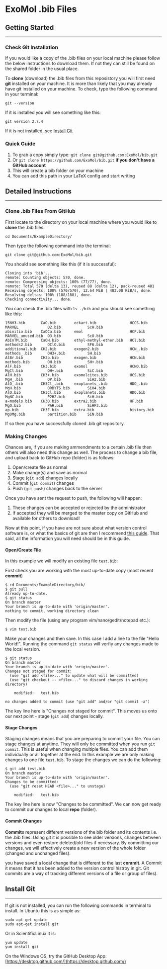 # ExoMol .bib Files
## Getting Started
---
### Check Git Installation
If you would like a copy of the .bib files on your local machine please follow the below instructions to download them. If not they can still be found on the shared folder in the usual place.

To **clone** (download) the .bib files from this reposistory you will first need **git** installed on your machine. It is more than likely that you may already have git installed on your machine. To check, type the following command in your terminal:

    git --version

If it is installed you will see something like this:

    git version 2.7.4

If it is not installed, see [Install Git](#install-git)

### Quick Guide
1. To grab a copy simply type: `git clone git@github.com:ExoMol/bib.git`
1. Or `git clone https://github.com/ExoMol/bib.git` **if you don't have a GitHub account**
1. This will create a bib folder on your machine
1. You can add this path in your LaTeX config and start writing

## Detailed Instructions
---
### Clone .bib Files From GitHub

First locate to the directory on your local machine where you would like to **clone** the .bib files:

    cd Documents/ExampleDirectory/

Then type the following command into the terminal:

    git clone git@github.com:ExoMol/bib.git

You should see something like this (if it is successful):

    Cloning into 'bib'...
    remote: Counting objects: 570, done.
    remote: Compressing objects: 100% (77/77), done.
    remote: Total 570 (delta 13), reused 88 (delta 12), pack-reused 481
    Receiving objects: 100% (570/570), 12.64 MiB | 483.00 KiB/s, done.
    Resolving deltas: 100% (188/188), done.
    Checking connectivity... done.

You can check the .bib files with `ls ./bib` and you should see something like this:

    15NH3.bib       CaO.bib        eckart.bib               HCCS.bib            MARVEL             O2.bib            ScH.bib
    abinitio.bib    CaOCa.bib      emol                     HCF.bib             MARVEL_unused.bib  O3.bib            ScO.bib
    AbInTM.bib      CaOH.bib       ethyl-methyl-ether.bib   HCl.bib             methods2.bib       OClO.bib          SF6.bib
    additional.bib  CH2.bib        exogen2.bib              HCN_.bib            methods_.bib       OH3+.bib          SH.bib
    AlBr.bib        CH2p.bib       exogen.bib               HCN.bib             methods.bib        OH.bib            SH+.bib
    AlF.bib         CH3.bib        exomol                   HCNO.bib            MgCl.bib           OH+.bib           SiC.bib
    AlH.bib         CH3+.bib       exomolcites.bib          HCS.bib             MgH_.bib           OP.bib            SiH2.bib
    AlO_.bib        CH3Cl_.bib     exoplanets_.bib          HDO_.bib            MgH.bib            ORBYTS.bib        SiH4.bib
    AlO.bib         CH3Cl.bib      exoplanets.bib           HDO.bib             MgNC.bib           P2H2.bib          SiH.bib
    a-models.bib    CH3D.bib       extra2.bib               HF.bib              MgO.bib            PAH.bib           SiHF3.bib
    ap.bib          CH3F.bib       extra.bib                history.bib         MgOMg.bib          partition.bib     SiN.bib

If so then you have successfully cloned .bib git repository.

### Making Changes

Chances are, if you are making ammendments to a certain .bib file then others will also need this change as well. The process to change a bib file, and upload back to GitHub repo (folder) is as follows:

1. Open/create file as normal
1. Make change(s) and save as normal
1. Stage (`git add`) changes locally
1. Commit (`git commit`) changes
1. Push (`git push`) changes back to the server

Once you have sent the request to push, the following will happen:

1. These changes can be accepted or rejected by the administrator
1. If accepted they will be merged to the master copy on GitHub and available for others to download!

Now at this point, if you have are not sure about what version control software is, or what the basics of git are then I recommend [this guide](http://rogerdudler.github.io/git-guide/). That said, all the information you will need should be in this guide.

#### Open/Create File
In this example we will modify an existing file `test.bib`:

First check you are working with the most up-to-date copy (most recent **commit**)

    $ cd Documents/ExampleDirectory/bib/
    $ git pull
    Already up-to-date.
    $ git status
    On branch master
    Your branch is up-to-date with 'origin/master'.
    nothing to commit, working directory clean

Then modify the file (using any program vim/nano/gedit/notepad etc.):

    $ vim test.bib

Make your changes and then save. In this case I add a line to the file "Hello World!". Running the command `git status` will verfiy any changes made to the local version.

    $ git status 
    On branch master
    Your branch is up-to-date with 'origin/master'.
    Changes not staged for commit:
      (use "git add <file>..." to update what will be committed)
      (use "git checkout -- <file>..." to discard changes in working directory)
    
    	modified:   test.bib
    
    no changes added to commit (use "git add" and/or "git commit -a")

The key line here is "Changes not staged for commit". This moves us onto our next point - stage (`git add`) changes locally.

#### Stage Changes

Staging changes means that you are preparing to commit your file. You can stage changes at anytime. They will only be committed when you run `git commit`. This is useful when changing multiple files. You can add them individually or all together at the end. In this example we are only making changes to one file `test.bib`. To stage the changes we can do the following:

    $ git add test.bib
    On branch master
    Your branch is up-to-date with 'origin/master'.
    Changes to be committed:
      (use "git reset HEAD <file>..." to unstage)
    
    	modified:   test.bib

The key line here is now "Changes to be committed". We can now get ready to commit our changes to local **repo** (folder).

#### Commit Changes

**Commit**s represent different versions of the bib folder and its contents i.e. the .bib files. Using git it is possible to see older versions, changes between versions and even restore deleted/old files if necessary. By committing our changes, we will effectively create a new version of the whole folder (changed and unchanged files).

you have saved a local change that is different to the last **commit**. A Commit it means that it has been added to the version control histroy in git. Git commits are a way of tracking different versions of a file or group of files).

## Install Git
---

If git is not installed, you can run the following commands in terminal to install.
In Ubuntu this is as simple as:

    sudo apt-get update
    sudo apt-get install git

Or in ScientificLinux it is:

    yum update
    yum install git

On the Windows OS, try the GitHub Desktop App:
[https://desktop.github.com/](https://desktop.github.com/)


